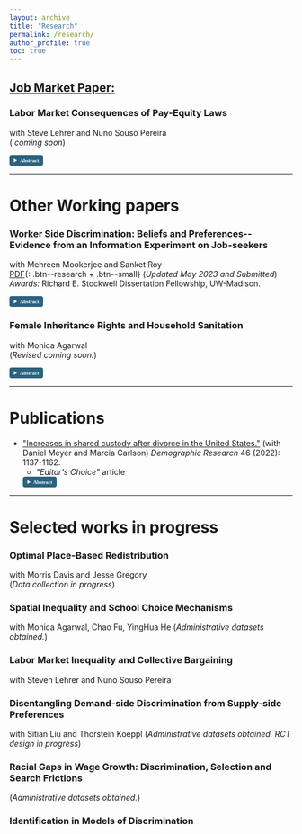 ```yaml
---
layout: archive
title: "Research"
permalink: /research/
author_profile: true
toc: true
---
```

<!-- Jump to:
- [Working papers](#working-papers)
- [Selected works in progress](#selected-works-in-progress)
- [Publications](#publications) 
and <i class='fas fa-code' style='font-size:24px;color:black'></i> <i class='fab fa-github-square' style='font-size:24px;color:black'></i>
-->

## <ins>Job Market Paper:</ins>
### Labor Market Consequences of Pay-Equity Laws
with Steve Lehrer and Nuno Souso Pereira <br />
( <i class='fas fa-file-pdf' style='font-size:16px;color:darkred'></i>  *coming soon*)
<details style="font-size:90%; font-family:Verdana; display: block; width: auto;">
  <summary style="color: white; background-color: #2c627e ; padding: 4px 8px; border-radius: 4px; cursor: pointer; font-family: Verdana; font-size: 80%; width: fit-content; border: none; display: list-item;">
    <strong style="font-size:90%;">Abstract</strong>
  </summary>
          In 2018, Portugal announced a pay-equity policy targeting firms with over 250 employees, imposing fines on those with gender wage gaps exceeding five percent. Using administrative matched employer-employee data and an event study methodology, we analyze the immediate labor market impact of this pay equity policy and uncover significant unintended consequences. Specifically, for firms with pre-existing wage gaps exceeding five percent, the gap decreased by an average of 13%, mainly due to reduced male wage growth. In contrast, firms with gaps below five percent experienced an increase in the wage gap by more than 25% mainly due to larger reductions in female wage growth. Moreover, among a small proportion of workers who are not covered by collective bargaining agreements, the law reduced wage gaps by one-fifth, driven by increased female wage growth. Notably, the number of women experiencing reductions in wage growth was ten times greater than those who saw increased wage growth. We delve into the mechanisms driving these outcomes, and explore the policy impacts to firm value added. 
</details>

---

# Other Working papers <a name="working-papers"></a>
### Worker Side Discrimination: Beliefs and Preferences--Evidence from an Information Experiment on Job-seekers
with Mehreen Mookerjee and Sanket Roy   
[<i class='fas fa-file-pdf' style='font-size:16px;color:darkred'></i> PDF](/papers/Alam_JMP_Oct21.pdf){: .btn--research + .btn--small}  (*Updated May 2023 and Submitted*) <br />
*Awards:* Richard E. Stockwell Dissertation Fellowship, UW-Madison. <br />
<details style="font-size:90%; font-family:Verdana; display: block; width: auto;">
  <summary style="color: white; background-color: #2c627e ; padding: 4px 8px; border-radius: 4px; cursor: pointer; font-family: Verdana; font-size: 80%; width: fit-content; border: none; display: list-item;">
    <strong style="font-size:90%;">Abstract</strong>
  </summary>
  Tight labor markets are associated with high costs of worker-turnover. In such settings, firms might put significant weight on whom workers want to work for, while deciding promotions. Should workers prefer not to work for female managers, it could lower the chances of females being promoted. Using an information experiment and a structural model, in this paper, we provide novel evidence on the distribution of workers' preferences on manager gender and their beliefs on managers' mentoring ability, which affects their job search and choice. In the absence of information on manager quality, workers are indifferent to manager gender. However, upon receiving information on manager mentorship ability, workers prefer to work for female managers---as exhibited by their willingness to forgo 1.3--2.2% of average annual wages. Hence, absent additional information on mentorship skill, workers on average believe that female managers' mentoring ability is worse than male managers', with the magnitude of this evaluation corresponding to a wage differential of 1.6% of average annual wages. These averages mask rich heterogeneity. We find that 60% of workers prefer to work for female managers, and in the absence of information on mentorship ability, 62% believe male managers to be better mentors. An ex-post survey directly eliciting worker beliefs corroborates this finding. We find policy-relevant heterogeneity by maternal education level, parental employment status and worker major. Our results imply, the distribution of worker preferences could be used to test for discriminatory practices by the firm.
</details>

### Female Inheritance Rights and Household Sanitation
with Monica Agarwal <br />
(*Revised <i class='fas fa-file-pdf' style='font-size:24px;color:darkred'></i> coming soon.*)
<details style="font-size:90%; font-family:Verdana; display: block; width: auto;">
  <summary style="color: white; background-color: #2c627e ; padding: 4px 8px; border-radius: 4px; cursor: pointer; font-family: Verdana; font-size: 80%; width: fit-content; border: none; display: list-item;">
    <strong style="font-size:90%;">Abstract</strong>
  </summary>
  Health hazards due to open defecation are most prominent in India. Females benefit from toilets in households more than males. In this paper we estimate the impact of increased inheritance rights of females on the presence of a toilet in the household. Daughters being usually married away to the household of the groom, available household level nationally representative data do not have all original (natal) household characteristics – which determines treatment eligibility. Under generic assumptions, we show that when the treatment is partially observed to the researcher, we can derive a lower bound on the average treatment effect in a difference in differences framework. We estimate that the policy increased the probability of the presence of a toilet in the household a woman is married into, by at least 4.3% points. We uncover conditional treatment effects by the age of the daughter at the time of policy implementation and find it to be the largest for the group of females who were the youngest at the time of policy implementation. 
</details>

---

# Publications <a name="publications"></a>
- ["Increases in shared custody after divorce in the United States."](https://www.demographic-research.org/volumes/vol46/38/default.htm) (with Daniel Meyer and Marcia Carlson) *Demographic Research* 46 (2022): 1137-1162.
   - *"Editor's Choice"* article
    <details style="font-size:90%; font-family:Verdana; display: block; width: auto;">
      <summary style="color: white; background-color: #2c627e ; padding: 4px 8px; border-radius: 4px; cursor: pointer; font-family: Verdana; font-size: 80%; width: fit-content; border: none; display: list-item;">
        <strong style="font-size:90%;">Abstract</strong>
      </summary>
      This paper provides new evidence on the time trend in shared physical custody after divorce in the U.S., using eight waves of data from the Current Population Survey - Child Support Supplement. We find that the likelihood of shared custody more than doubled between divorces that occurred before 1985 and those in 2010-2014, from 12% to 28%. We show that non-Hispanic Whites and those who are more socioeconomically advantaged are more likely to have shared custody. Using more formal methods we show that the increase cannot be explained by changes in the characteristics of those divorcing; instead, we infer that this is the result of changing norms and policies that favor shared custody. Finally, this paper complements previous analyses using court record data from Wisconsin and shows that while the rate of shared custody in Wisconsin is higher than the national rate, a large increase over time has occurred in the nation as well as in Wisconsin. These changing patterns have important implications for children’s living arrangements and for the parental investments that children receive after their parents’ divorce.
    </details> 

---

# Selected works in progress <a name="selected-works-in-progress"></a>
<!-- a comment -->
### Optimal Place-Based Redistribution
with Morris Davis and Jesse Gregory <br />
(*Data collection in progress*)
### Spatial Inequality and School Choice Mechanisms
with Monica Agarwal, Chao Fu, YingHua He
(*Administrative datasets obtained.*)
### Labor Market Inequality and Collective Bargaining 
with Steven Lehrer and Nuno Souso Pereira 
### Disentangling Demand-side Discrimination from Supply-side Preferences 
with Sitian Liu and Thorstein Koeppl
(*Administrative datasets obtained. RCT design in progress*) 
### Racial Gaps in Wage Growth: Discrimination, Selection and Search Frictions
(*Administrative datasets obtained.*)
### Identification in Models of Discrimination


      




